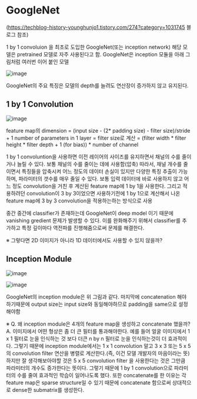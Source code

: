 # GoogleNet
(https://techblog-history-younghunjo1.tistory.com/274?category=1031745 블로그 참조)

1 by 1 convoluion 을 최초로 도입한 GoogleNet(또는 inception network) 해당 모델은 pretrained 모델로 자주 사용된다고 함.
GoogleNet은 inception 모듈을 아래 그림처럼 여러번 이어 붙인 모델

![image](https://user-images.githubusercontent.com/28583606/195258482-90648c8d-6146-4131-8c0e-c4fed31a9f86.png)

GoogleNet의 주요 특징은 모델의 depth를 늘려도 연산장이 증가하지 않고 유지된다. 

## 1 by 1 Convolution

![image](https://user-images.githubusercontent.com/28583606/195276210-debe075c-f237-4111-b9e1-3b3219071577.png)


feature map의 dimension = (input size - (2* padding size) - filter size)/stride + 1
number of parameters in 1 layer = filter size로 계산 = (filter width * filter height * filter depth + 1 (for bias)) * number of channel

1 by 1 convoluntion을 사용하면 이전 레이어의 사이즈를 유지하면서 채널의 수를 줄이거나 늘릴 수 있다. 보통 채널의 수를 줄이는 데에 사용함(압축)
따라서, 채널 개수를 줄이면서 특징들을 압축시켜 어느 정도의 데이터 손실이 있지만 다양한 특징 추출이 가능하며, 파라미터의 갯수를 매우 줄일 수 있다.
보통 입력 데이터에 바로 사용하지 않고 어느 정도 convolution을 거친 후 계산된 feature map에 1 by 1을 사용한다.
그리고 적용하려던 convolution이 3 by 3이었으면 사용하기전에 1 by 1으로 계산해서 나온 feature map에 3 by 3 convolution을 적용하는하는 방식으로 사용

중간 중간에 classifier가 존재하는데 GoogleNet이 deep model 이기 때문에 vanishing gredient 문제가 발생할 수 있다. 이를 완화해주기 위해서 classifier를 추가하고 특정 깊이마다
역전파를 진행해줌으로써 문제를 해결한다.

※ 그렇다면 2D 이미지가 아니라 1D 데이터에서도 사용할 수 있지 않을까?


## Inception Module

![image](https://user-images.githubusercontent.com/28583606/195282275-18085aac-45af-45d5-b10c-361a1130ece5.png)

![image](https://user-images.githubusercontent.com/28583606/195289408-754c7358-35ff-4277-b8fc-487172603f05.png)

GoogleNet의 inception module은 위 그림과 같다. 마지막에 concatenation 해야 하기때문에 output size는 input size와 동일해야하므로 padding을 same으로 설정해야함

※ Q. 왜 inception module은 4개의 feature map을 생성하고 concatenate 했을까?
A. 이미지에서 어떤 형상은 좀 더 큰 필터를 통과해야한다. 예를 들어 얼굴 이미지에서 1 x 1 필터로 눈을 인식하는 것 보다 더큰 n by n 필터로 눈을 인식하는것이 더 효과적이다. 그렇기 때문에 inception module에서는 1 x 1 convolution 말고 3 x 3 또는 5 x 5 의 convolution filter 연산을 병렬로 계산한다.(즉, 이건 모델 개발자의 마음이라는 뜻) 하지만 잘 생각해보아야할 것은 5 x 5 convolution filter 을 사용한다는 것은 그만큼 파라미터의 개수도 증가한다는 뜻이다. 그렇기 때문에 1 by 1 convolution으로 파라미터의 수를 줄여 효과적인 학습이 일어나도록 했다. 또한 concatenate를 한 이유는 각 feature map은 sparse structure일 수 있기 때문에 concatenate 함으로써 상대적으로 dense한 submatrix를 생성한다.

